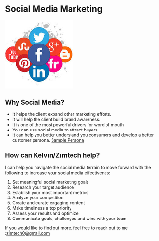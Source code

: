 # Social Media Marketing

![Social Media Marketing](https://github.com/zimtech0/Digital-Marketing/raw/master/assets/images/social_media.jpeg)

## Why Social Media? 
- It helps the client expand other marketing efforts.
- It will help the client build brand awareness.
- It is one of the most powerful drivers for word of mouth.
- You can use social media to attract buyers.
- It can help you better understand you consumers and
  develop a better customer persona. [Sample
  Persona](../persona/README.md)
  
## How can Kelvin/Zimtech help? 
I can help you navigate the social media terrain to move forward with the following to increase your social media effectivenes:
1. Set meaningful social marketing goals
2. Research your target audience
3. Establish your most important metrics
4. Analyze your competition
5. Create and curate engaging content
6. Make timeliness a top priority
7. Assess your results and optimize
8. Communicate goals, challenges and wins with your team

If you would like to find out more, feel free to reach out
to me :zimtech0@gmail.com
